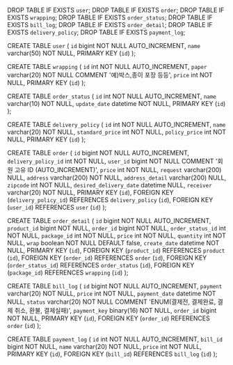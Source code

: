 DROP TABLE IF EXISTS `user`;
DROP TABLE IF EXISTS `order`;
DROP TABLE IF EXISTS `wrapping`;
DROP TABLE IF EXISTS `order_status`;
DROP TABLE IF EXISTS `bill_log`;
DROP TABLE IF EXISTS `order_detail`;
DROP TABLE IF EXISTS `delivery_policy`;
DROP TABLE IF EXISTS `payment_log`;

CREATE TABLE `user` (
    `id` bigint NOT NULL AUTO_INCREMENT,
    `name` varchar(50) NOT NULL,
    PRIMARY KEY (`id`)
);


CREATE TABLE `wrapping` (
    `id` int NOT NULL AUTO_INCREMENT,
    `paper` varchar(20) NOT NULL COMMENT '예)박스,종이 포장 등등',
    `price` int NOT NULL,
    PRIMARY KEY (`id`)
);

CREATE TABLE `order_status` (
    `id` int NOT NULL AUTO_INCREMENT,
    `name` varchar(10) NOT NULL,
    `update_date` datetime NOT NULL,
    PRIMARY KEY (`id`)
);


CREATE TABLE `delivery_policy` (
    `id` int NOT NULL AUTO_INCREMENT,
    `name` varchar(20) NOT NULL,
    `standard_price` int NOT NULL,
    `policy_price` int NOT NULL,
    PRIMARY KEY (`id`)
);

CREATE TABLE `order` (
    `id` bigint NOT NULL AUTO_INCREMENT,
    `delivery_policy_id` int NOT NULL,
    `user_id` bigint NOT NULL COMMENT '회원 고유 ID (AUTO_INCREMENT)',
    `price` int NOT NULL,
    `request` varchar(200) NULL,
    `address` varchar(200) NOT NULL,
    `address_detail` varchar(200) NULL,
    `zipcode` int NOT NULL,
    `desired_delivery_date` datetime NULL,
    `receiver` varchar(20) NOT NULL,
    PRIMARY KEY (`id`),
    FOREIGN KEY (`delivery_policy_id`) REFERENCES `delivery_policy` (`id`),
    FOREIGN KEY (`user_id`) REFERENCES `user` (`id`)
);


CREATE TABLE `order_detail` (
    `id` bigint NOT NULL AUTO_INCREMENT,
    `product_id` bigint NOT NULL,
    `order_id` bigint NOT NULL,
    `order_status_id` int NOT NULL,
    `package_id` int NOT NULL,
    `price` int NOT NULL,
    `quantity` int NOT NULL,
    `wrap` boolean NOT NULL DEFAULT false,
    `create_date` datetime NOT NULL,
    PRIMARY KEY (`id`),
    FOREIGN KEY (`product_id`) REFERENCES `product` (`id`),
    FOREIGN KEY (`order_id`) REFERENCES `order` (`id`),
    FOREIGN KEY (`order_status_id`) REFERENCES `order_status` (`id`),
    FOREIGN KEY (`package_id`) REFERENCES `wrapping` (`id`)
);

CREATE TABLE `bill_log` (
    `id` bigint NOT NULL AUTO_INCREMENT,
    `payment` varchar(20) NOT NULL,
    `price` int NOT NULL,
    `payment_date` datetime NOT NULL,
    `status` varchar(20) NOT NULL COMMENT 'ENUM(결제전, 결제완료, 결제 취소, 환불, 결제실패)',
    `payment_key` binary(16) NOT NULL,
	`order_id` bigint NOT NULL,
    PRIMARY KEY (`id`),
    FOREIGN KEY (`order_id`) REFERENCES `order` (`id`)
);

CREATE TABLE `payment_log` (
    `id` int NOT NULL AUTO_INCREMENT,
    `bill_id` bigint NOT NULL,
    `name` varchar(20) NOT NULL,
    `price` int NOT NULL,
    PRIMARY KEY (`id`),
    FOREIGN KEY (`bill_id`) REFERENCES `bill_log` (`id`)
);